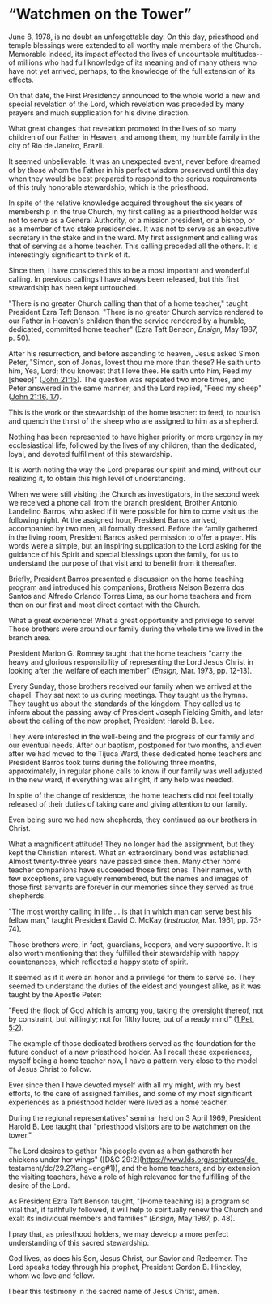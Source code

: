 # “Watchmen on the Tower”

June 8, 1978, is no doubt an unforgettable day. On this day, priesthood and
temple blessings were extended to all worthy male members of the Church.
Memorable indeed, its impact affected the lives of uncountable multitudes--of
millions who had full knowledge of its meaning and of many others who have not
yet arrived, perhaps, to the knowledge of the full extension of its effects.

On that date, the First Presidency announced to the whole world a new and
special revelation of the Lord, which revelation was preceded by many prayers
and much supplication for his divine direction.

What great changes that revelation promoted in the lives of so many children
of our Father in Heaven, and among them, my humble family in the city of Rio
de Janeiro, Brazil.

It seemed unbelievable. It was an unexpected event, never before dreamed of by
those whom the Father in his perfect wisdom preserved until this day when they
would be best prepared to respond to the serious requirements of this truly
honorable stewardship, which is the priesthood.

In spite of the relative knowledge acquired throughout the six years of
membership in the true Church, my first calling as a priesthood holder was not
to serve as a General Authority, or a mission president, or a bishop, or as a
member of two stake presidencies. It was not to serve as an executive
secretary in the stake and in the ward. My first assignment and calling was
that of serving as a home teacher. This calling preceded all the others. It is
interestingly significant to think of it.

Since then, I have considered this to be a most important and wonderful
calling. In previous callings I have always been released, but this first
stewardship has been kept untouched.

"There is no greater Church calling than that of a home teacher," taught
President Ezra Taft Benson. "There is no greater Church service rendered to
our Father in Heaven's children than the service rendered by a humble,
dedicated, committed home teacher" (Ezra Taft Benson, _Ensign,_ May 1987, p.
50).

After his resurrection, and before ascending to heaven, Jesus asked Simon
Peter, "Simon, son of Jonas, lovest thou me more than these? He saith unto
him, Yea, Lord; thou knowest that I love thee. He saith unto him, Feed my
[sheep]" ([John
21:15](https://www.lds.org/scriptures/nt/john/21.15?lang=eng#14)). The
question was repeated two more times, and Peter answered in the same manner;
and the Lord replied, "Feed my sheep" ([John 21:16,
17](https://www.lds.org/scriptures/nt/john/21.16%2C17?lang=eng#15)).

This is the work or the stewardship of the home teacher: to feed, to nourish
and quench the thirst of the sheep who are assigned to him as a shepherd.

Nothing has been represented to have higher priority or more urgency in my
ecclesiastical life, followed by the lives of my children, than the dedicated,
loyal, and devoted fulfillment of this stewardship.

It is worth noting the way the Lord prepares our spirit and mind, without our
realizing it, to obtain this high level of understanding.

When we were still visiting the Church as investigators, in the second week we
received a phone call from the branch president, Brother Antonio Landelino
Barros, who asked if it were possible for him to come visit us the following
night. At the assigned hour, President Barros arrived, accompanied by two men,
all formally dressed. Before the family gathered in the living room, President
Barros asked permission to offer a prayer. His words were a simple, but an
inspiring supplication to the Lord asking for the guidance of his Spirit and
special blessings upon the family, for us to understand the purpose of that
visit and to benefit from it thereafter.

Briefly, President Barros presented a discussion on the home teaching program
and introduced his companions, Brothers Nelson Bezerra dos Santos and Alfredo
Orlando Torres Lima, as our home teachers and from then on our first and most
direct contact with the Church.

What a great experience! What a great opportunity and privilege to serve!
Those brothers were around our family during the whole time we lived in the
branch area.

President Marion G. Romney taught that the home teachers "carry the heavy and
glorious responsibility of representing the Lord Jesus Christ in looking after
the welfare of each member" (_Ensign,_ Mar. 1973, pp. 12-13).

Every Sunday, those brothers received our family when we arrived at the
chapel. They sat next to us during meetings. They taught us the hymns. They
taught us about the standards of the kingdom. They called us to inform about
the passing away of President Joseph Fielding Smith, and later about the
calling of the new prophet, President Harold B. Lee.

They were interested in the well-being and the progress of our family and our
eventual needs. After our baptism, postponed for two months, and even after we
had moved to the Tijuca Ward, these dedicated home teachers and President
Barros took turns during the following three months, approximately, in regular
phone calls to know if our family was well adjusted in the new ward, if
everything was all right, if any help was needed.

In spite of the change of residence, the home teachers did not feel totally
released of their duties of taking care and giving attention to our family.

Even being sure we had new shepherds, they continued as our brothers in
Christ.

What a magnificent attitude! They no longer had the assignment, but they kept
the Christian interest. What an extraordinary bond was established. Almost
twenty-three years have passed since then. Many other home teacher companions
have succeeded those first ones. Their names, with few exceptions, are vaguely
remembered, but the names and images of those first servants are forever in
our memories since they served as true shepherds.

"The most worthy calling in life ... is that in which man can serve best his
fellow man," taught President David O. McKay (_Instructor,_ Mar. 1961, pp.
73-74).

Those brothers were, in fact, guardians, keepers, and very supportive. It is
also worth mentioning that they fulfilled their stewardship with happy
countenances, which reflected a happy state of spirit.

It seemed as if it were an honor and a privilege for them to serve so. They
seemed to understand the duties of the eldest and youngest alike, as it was
taught by the Apostle Peter:

"Feed the flock of God which is among you, taking the oversight thereof, not
by constraint, but willingly; not for filthy lucre, but of a ready mind" ([1
Pet. 5:2](https://www.lds.org/scriptures/nt/1-pet/5.2?lang=eng#1)).

The example of those dedicated brothers served as the foundation for the
future conduct of a new priesthood holder. As I recall these experiences,
myself being a home teacher now, I have a pattern very close to the model of
Jesus Christ to follow.

Ever since then I have devoted myself with all my might, with my best efforts,
to the care of assigned families, and some of my most significant experiences
as a priesthood holder were lived as a home teacher.

During the regional representatives' seminar held on 3 April 1969, President
Harold B. Lee taught that "priesthood visitors are to be watchmen on the
tower."

The Lord desires to gather "his people even as a hen gathereth her chickens
under her wings" ([D&amp;C 29:2](https://www.lds.org/scriptures/dc-
testament/dc/29.2?lang=eng#1)), and the home teachers, and by extension the
visiting teachers, have a role of high relevance for the fulfilling of the
desire of the Lord.

As President Ezra Taft Benson taught, "[Home teaching is] a program so vital
that, if faithfully followed, it will help to spiritually renew the Church and
exalt its individual members and families" (_Ensign,_ May 1987, p. 48).

I pray that, as priesthood holders, we may develop a more perfect
understanding of this sacred stewardship.

God lives, as does his Son, Jesus Christ, our Savior and Redeemer. The Lord
speaks today through his prophet, President Gordon B. Hinckley, whom we love
and follow.

I bear this testimony in the sacred name of Jesus Christ, amen.

